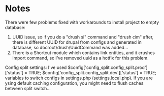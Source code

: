 # Notes
There were few problems fixed with workarounds to install project to empty database:
1) UUID issue, so if you do a "drush si" command and "drush cim" after, there is different UUID for drupal from configs and generated in database, so docroot/drush/UuidCommand was added...
2) There is a Shortcut module which contains link entities, and it crushes import command, so i've removed uuid as a hotfix for this problem.

Config split settings:
I've used $config['config_split.config_split.prod']['status'] = TRUE; $config['config_split.config_split.dev']['status'] = TRUE; variables to switch configs in settings.php (settings.local.php). If you are ysing default caching configuration, you might need to flush caches between split switch...
